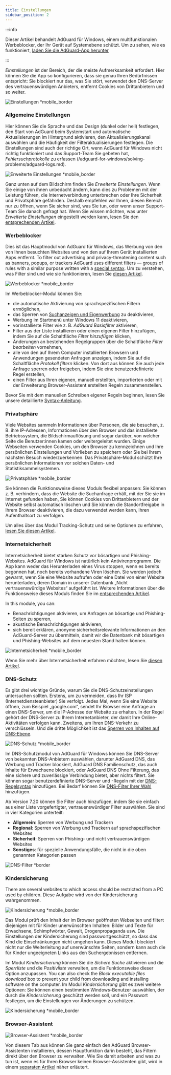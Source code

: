```yaml
---
title: Einstellungen
sidebar_position: 2
---
```


:::info

Dieser Artikel behandelt AdGuard für Windows, einem multifunktionalen Werbeblocker, der Ihr Gerät auf Systemebene schützt. Um zu sehen, wie es funktioniert, [laden Sie die AdGuard-App herunter](https://agrd.io/download-kb-adblock)

:::

_Einstellungen_ ist der Bereich, der die meiste Aufmerksamkeit erfordert. Hier können Sie die App so konfigurieren, dass sie genau Ihren Bedürfnissen entspricht: Sie blockiert nur das, was Sie stört, verwendet den DNS-Server des vertrauenswürdigen Anbieters, entfernt Cookies von Drittanbietern und so weiter.

![Einstellungen \*mobile_border](https://cdn.adtidy.org/content/kb/ad_blocker/windows/overview/settings.png)

### Allgemeine Einstellungen

Hier können Sie die Sprache und das Design (dunkel oder hell) festlegen, den Start von AdGuard beim Systemstart und automatische Aktualisierungen im Hintergrund aktivieren, den Aktualisierungskanal auswählen und die Häufigkeit der Filteraktualisierungen festlegen. Die Einstellungen sind auch der richtige Ort, wenn AdGuard für Windows nicht richtig funktioniert und das Support-Team Sie gebeten hat, _Fehlersuchprotokolle_ zu erfassen (/adguard-for-windows/solving-problems/adguard-logs.md).

![Erweiterte Einstellungen \*mobile_border](https://cdn.adtidy.org/content/kb/ad_blocker/windows/overview/advanced-settings.png)

Ganz unten auf dem Bildschirm finden Sie _Erweiterte Einstellungen_. Wenn Sie einige von ihnen unbedacht ändern, kann dies zu Problemen mit der Leistung führen, die Internetverbindung unterbrechen oder Ihre Sicherheit und Privatsphäre gefährden. Deshalb empfehlen wir Ihnen, diesen Bereich nur zu öffnen, wenn Sie sicher sind, was Sie tun, oder wenn unser Support-Team Sie danach gefragt hat. Wenn Sie wissen möchten, was unter _Erweiterte Einstellungen_ eingestellt werden kann, lesen Sie den [entsprechenden Artikel](/adguard-for-windows/solving-problems/low-level-settings.md).

### Werbeblocker

Dies ist das Hauptmodul von AdGuard für Windows, das Werbung von den von Ihnen besuchten Websites und von den auf Ihrem Gerät installierten Apps entfernt. To filter out advertising and privacy-threatening content such as banners, popups, or trackers AdGuard uses different filters — groups of rules with a similar purpose written with a [special syntax](/general/ad-filtering/create-own-filters). Um zu verstehen, was Filter sind und wie sie funktionieren, lesen Sie [diesen Artikel](/general/ad-filtering/how-ad-blocking-works).

![Werbeblocker \*mobile_border](https://cdn.adtidy.org/content/kb/ad_blocker/windows/overview/settings_ad_blocker.png)

Im Werbeblocker-Modul können Sie:

- die automatische Aktivierung von sprachspezifischen Filtern ermöglichen,
- das Sperren von [Suchanzeigen und Eigenwerbung](/general/ad-filtering/search-ads) zu deaktivieren,
- Werbung im Startmenü unter Windows 11 deaktivieren,
- vorinstallierte Filter wie z. B. _AdGuard Basisfilter_ aktivieren,
- Filter aus der Liste installieren oder einen eigenen Filter hinzufügen, indem Sie auf die Schaltfläche _Filter hinzufügen_ klicken,
- Änderungen an bestehenden Regelgruppen über die Schaltfläche _Filter bearbeiten_ vornehmen,
- alle von den auf Ihrem Computer installierten Browsern und Anwendungen gesendeten Anfragen anzeigen, indem Sie auf die Schaltfläche _Protokoll filtern_ klicken. Von dort aus können Sie auch jede Anfrage sperren oder freigeben, indem Sie eine benutzerdefinierte Regel erstellen,
- einen Filter aus Ihren eigenen, manuell erstellten, importierten oder mit der Erweiterung Browser-Assistent erstellten Regeln zusammenstellen.

Bevor Sie mit dem manuellen Schreiben eigener Regeln beginnen, lesen Sie unsere detaillierte [Syntax-Anleitung](/general/ad-filtering/create-own-filters).

### Privatsphäre

Viele Websites sammeln Informationen über Personen, die sie besuchen, z. B. ihre IP-Adressen, Informationen über den Browser und das installierte Betriebssystem, die Bildschirmauflösung und sogar darüber, von welcher Seite die Benutzer:innen kamen oder weitergeleitet wurden. Einige Webseiten verwenden Cookies, um den Browser zu kennzeichnen und Ihre persönlichen Einstellungen und Vorlieben zu speichern oder Sie bei Ihrem nächsten Besuch wiederzuerkennen. Das Privatsphäre-Modul schützt Ihre persönlichen Informationen vor solchen Daten- und Statistiksammelsystemen.

![Privatsphäre \*mobile_border](https://cdn.adtidy.org/content/kb/ad_blocker/windows/overview/stealth-mode.png)

Sie können die Funktionsweise dieses Moduls flexibel anpassen: Sie können z. B. verhindern, dass die Website die Suchanfrage erhält, mit der Sie sie im Internet gefunden haben, Sie können Cookies von Drittanbietern und der Website selbst automatisch löschen und Sie können die Standortfreigabe in Ihrem Browser deaktivieren, die dazu verwendet werden kann, Ihren Aufenthaltsort zu verfolgen.

Um alles über das Modul Tracking-Schutz und seine Optionen zu erfahren, [lesen Sie diesen Artikel](/general/stealth-mode).

### Internetsicherheit

Internetsicherheit bietet starken Schutz vor bösartigen und Phishing-Websites. AdGuard für Windows ist natürlich kein Antivirenprogramm. Die App kann weder das Herunterladen eines Virus stoppen, wenn es bereits begonnen hat, noch bereits vorhandene Viren löschen. Sie werden jedoch gewarnt, wenn Sie eine Website aufrufen oder eine Datei von einer Website herunterladen, deren Domain in unserer Datenbank „Nicht vertrauenswürdige Websites“ aufgeführt ist. Weitere Informationen über die Funktionsweise dieses Moduls finden Sie im [entsprechenden Artikel](/general/browsing-security).

In this module, you can:

- Benachrichtigungen aktivieren, um Anfragen an bösartige und Phishing-Seiten zu sperren,
- akustische Benachrichtigungen aktivieren,
- sich bereit erklären, anonyme sicherheitsrelevante Informationen an den AdGuard-Server zu übermitteln, damit wir die Datenbank mit bösartigen und Phishing-Websites auf dem neuesten Stand halten können.

![Internetsicherheit \*mobile_border](https://cdn.adtidy.org/content/kb/ad_blocker/windows/overview/browsing-security.png)

Wenn Sie mehr über Internetsicherheit erfahren möchten, lesen Sie [diesen Artikel](/general/browsing-security).

### DNS-Schutz

Es gibt drei wichtige Gründe, warum Sie die DNS-Schutzeinstellungen untersuchen sollten. Erstens, um zu vermeiden, dass Ihr ISP (Internetdiensteanbieter) Sie verfolgt. Jedes Mal, wenn Sie eine Website öffnen, zum Beispiel „google.com“, sendet Ihr Browser eine Anfrage an einen DNS-Server, um die IP-Adresse der Website zu erhalten. In der Regel gehört der DNS-Server zu Ihrem Internetanbieter, der damit Ihre Online-Aktivitäten verfolgen kann. Zweitens, um Ihren DNS-Verkehr zu verschlüsseln. Und die dritte Möglichkeit ist das [Sperren von Inhalten auf DNS-Ebene](https://adguard-dns.io/kb/general/dns-filtering/).

![DNS-Schutz \*mobile_border](https://cdn.adtidy.org/content/kb/ad_blocker/windows/overview/dns-settings.png)

Im DNS-Schutzmodul von AdGuard für Windows können Sie DNS-Server von bekannten DNS-Anbietern auswählen, darunter AdGuard DNS, das Werbung und Tracker blockiert, AdGuard DNS Familienschutz, das auch Inhalte für Erwachsene blockiert, oder AdGuard DNS Ohne Filterung, das eine sichere und zuverlässige Verbindung bietet, aber nichts filtert. Sie können sogar benutzerdefinierte DNS-Server und -Regeln mit der [DNS-Regelsyntax](https://adguard-dns.io/kb/general/dns-filtering-syntax/) hinzufügen. Bei Bedarf können Sie [DNS-Filter Ihrer Wahl](https://filterlists.com) hinzufügen.

Ab Version 7.20 können Sie Filter auch hinzufügen, indem Sie sie einfach aus einer Liste vorgefertigter, vertrauenswürdiger Filter auswählen. Sie sind in vier Kategorien unterteilt:

- **Allgemein**: Sperren von Werbung und Trackern
- **Regional**: Sperren von Werbung und Trackern auf sprachspezifischen Websites
- **Sicherheit**: Sperren von Phishing- und nicht vertrauenswürdigen Websites
- **Sonstiges**: für spezielle Anwendungsfälle, die nicht in die oben genannten Kategorien passen

![DNS-Filter \*border](https://cdn.adtidy.org/content/release_notes/ad_blocker/windows/v7.20/dns_filters/en.png)

### Kindersicherung

There are several websites to which access should be restricted from a PC used by children. Diese Aufgabe wird von der Kindersicherung wahrgenommen.

![Kindersicherung \*mobile_border](https://cdn.adtidy.org/content/kb/ad_blocker/windows/overview/parental-control.png)

Das Modul prüft den Inhalt der im Browser geöffneten Webseiten und filtert diejenigen mit für Kinder unerwünschten Inhalten: Bilder und Texte für Erwachsene, Schimpfwörter, Gewalt, Drogenpropaganda usw. Die Einstellungen der Kindersicherung sind passwortgeschützt, so dass das Kind die Einschränkungen nicht umgehen kann. Dieses Modul blockiert nicht nur die Weiterleitung auf unerwünschte Seiten, sondern kann auch die für Kinder ungeeigneten Links aus den Suchergebnissen entfernen.

Im Modul _Kindersicherung_ können Sie die _Sichere Suche_ aktivieren und die _Sperrliste_ und die _Positivliste_ verwalten, um die Funktionsweise dieser Option anzupassen. You can also check the _Block executable files download_ box to prevent your child from downloading and installing software on the computer. Im Modul _Kindersicherung_ gibt es zwei weitere Optionen: Sie können einen bestimmten Windows-Benutzer auswählen, der durch die _Kindersicherung_ geschützt werden soll, und ein Passwort festlegen, um die Einstellungen vor Änderungen zu schützen.

![Kindersicherung \*mobile_border](https://cdn.adtidy.org/content/kb/ad_blocker/windows/overview/parental-control.png)

### Browser-Assistent

![Browser-Assistent \*mobile_border](https://cdn.adtidy.org/content/kb/ad_blocker/windows/browser-assistant/browser-assistant.png)

Von diesem Tab aus können Sie ganz einfach den AdGuard Browser-Assistenten installieren, dessen Hauptfunktion darin besteht, das Filtern direkt über den Browser zu verwalten. Wie Sie damit arbeiten und was zu tun ist, wenn es für Ihren Browser keinen Browser-Assistenten gibt, wird in einem [separaten Artikel](/adguard-for-windows/browser-assistant.md) näher erläutert.
